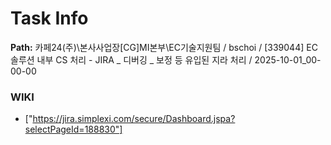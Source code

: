 # Task Info

**Path:** 카페24(주)\본사사업장\[CG]MI본부\EC기술지원팀 / bschoi / [339044] EC솔루션 내부 CS 처리 - JIRA _ 디버깅 _ 보정 등 유입된 지라 처리 / 2025-10-01_00-00-00

### WIKI
- ["https://jira.simplexi.com/secure/Dashboard.jspa?selectPageId=188830"]

